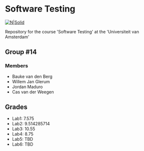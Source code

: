 # Software Testing

[![N|Solid](https://upload.wikimedia.org/wikipedia/commons/4/43/Haskell-Logo-Variation.png)](https://www.haskell.org/)

Repository for the course 'Software Testing' at the 'Universiteit van Amsterdam'

## Group \#14
### Members
  - Bauke van den Berg
  - Willem Jan Glerum
  - Jordan Maduro
  - Cas van der Weegen

## Grades
  - Lab1:  7.575
  - Lab2:  9.514285714
  - Lab3: 10.55
  - Lab4:  8.75
  - Lab5: TBD
  - Lab6: TBD
